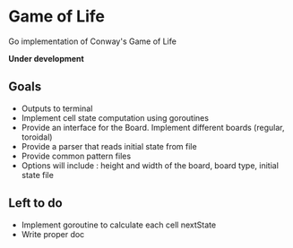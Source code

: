 # Game of Life
Go implementation of Conway's Game of Life

**Under development**

## Goals
- Outputs to terminal
- Implement cell state computation using goroutines
- Provide an interface for the Board. Implement different boards (regular, toroidal)
- Provide a parser that reads initial state from file
- Provide common pattern files
- Options will include : height and width of the board, board type, initial state file


## Left to do
- Implement goroutine to calculate each cell nextState
- Write proper doc
